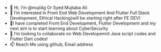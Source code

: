 - 👋 Hi, I’m @muji4g Or Syed Mujtaba Ali
- 👀 I’m interested in Front End Web Development And Flutter Full Stack Development, Ethical Hacking(will be starting right after FE DEV)
- 🌱I have completed Front End Development, Flutter Development and my next aim is to start learning about CyberSecurity
- 💞️ I’m looking to collaborate on Web Developemnt Java script codes and Flutter Dart codes!
- 📫 Reach Me using github, Email address

<!---
muji4g/muji4g is a ✨ special ✨ repository because its `README.md` (this file) appears on your GitHub profile.
You can click the Preview link to take a look at your changes.
--->
